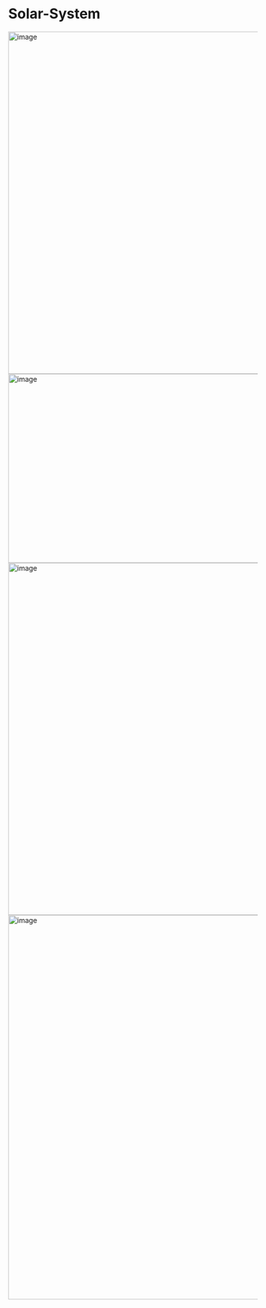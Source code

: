 ﻿# Solar-System
<img width="1890" height="690" alt="image" src="https://github.com/user-attachments/assets/a0e34e8a-5114-452b-aaee-b0508b02705c" />
<img width="556" height="381" alt="image" src="https://github.com/user-attachments/assets/54bd4745-99b2-4bb9-997e-8b58ed28c68c" />
<img width="729" height="710" alt="image" src="https://github.com/user-attachments/assets/59f937f0-9d65-4a26-be8a-2fb1e450fc7c" />
<img width="1879" height="775" alt="image" src="https://github.com/user-attachments/assets/08a5a0bc-a226-43dc-9c31-7a830411e037" />




